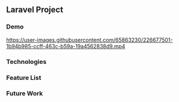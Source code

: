 ## Laravel Project

### Demo
https://user-images.githubusercontent.com/65863230/226677501-1b94b985-ccff-463c-b59a-19a4562838d9.mp4


### Technologies


### Feature List


### Future Work
